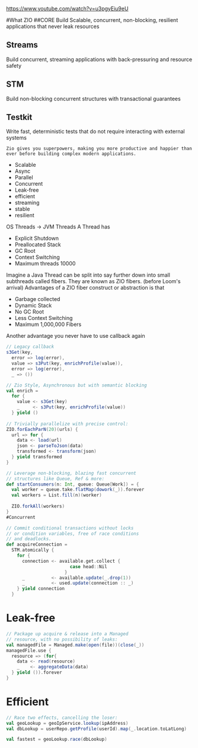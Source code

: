 https://www.youtube.com/watch?v=u3pgyEiu9eU

#What ZIO
##CORE
Build Scalable, concurrent, non-blocking, resilient applications that never leak resources

## Streams
Build concurrent, streaming applications with back-pressuring and resource safety

## STM
Build non-blocking concurrent structures with transactional guarantees

## Testkit
Write fast, deterministic tests that do not require interacting with external systems

`Zio gives you superpowers, making you more productive and happier than ever before building complex modern applications.`

* Scalable
* Async
* Parallel
* Concurrent
* Leak-free
* efficient
* streaming
* stable 
* resilient

OS Threads -> JVM Threads
A Thread has
* Explicit Shutdown
* Preallocated Stack
* GC Root
* Context Switching 
* Maximum threads 10000

Imagine a Java Thread can be split into say further down into small subthreads called fibers. 
They are known as ZIO fibers. (before Loom's arrival)
Advantages of a ZIO fiber construct or abstraction is that
* Garbage collected
* Dynamic Stack
* No GC Root
* Less Context Switching
* Maximum 1,000,000 Fibers

Another advantage you never have to use callback again
```scala
// Legacy callback
s3Get(key,
  error => log(error),
  value => s3Put(key, enrichProfile(value)),
  error => log(error),
  _ => ())

// Zio Style, Asynchronous but with semantic blocking
val enrich =
  for {
    value <- s3Get(key)
    _     <- s3Put(key, enrichProfile(value))
  } yield ()
  
// Trivially parallelize with precise control:
ZIO.forEachParN(20)(urls) {
  url => for {
    data <- load(url)
    json <- parseToJson(data)
    transformed <- transform(json)
  } yield transformed
}

// Leverage non-blocking, blazing fast concurrent
// structures like Queue, Ref & more:
def startConsumers(n: Int, queue: Queue[Work]) = {
  val worker = queue.take.flatMap(dowork(_)).forever
  val workers = List.fill(n)(worker)
  
  ZIO.forkAll(workers)
}
#Concurrent
```
```scala
// Commit conditional transactions without locks
// or condition variables, free of race conditions
// and deadlocks.
def acquireConnection =
  STM.atomically {
    for {
      connection <- available.get.collect {
                        case head::Nil
                      }
      _          <- available.update(_.drop(1))
      _          <- used.update(connection :: _)
    } yield connection
  }
```

# Leak-free
```scala
// Package up acquire & release into a Managed
// resource, with no possibility of leaks:
val managedFile = Managed.make(open(file))(close(_))
managedFile.use {
  resource => (for{
    data <- read(resource)
    _    <- aggregateData(data)
  } yield ()).forever
}
```
# Efficient
```scala
// Race two effects, cancelling the loser:
val geoLookup = geoIpService.lookup(ipAddress)
val dbLookup = userRepo.getProfile(userId).map(_.location.toLatLong)

val fastest = geoLookup.race(dbLookup)
```



